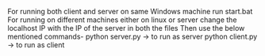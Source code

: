 For running both client and server on same Windows machine run start.bat
For running on different machines either on linux or server change the localhost IP with the IP of the server in both the files
Then use the below mentioned commands-
python server.py -> to run as server
python client.py -> to run as client <change auth.log location as required> 
